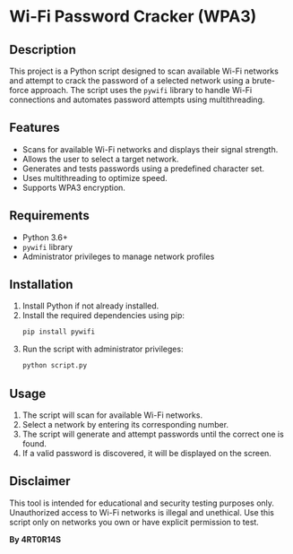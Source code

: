 # Wi-Fi Password Cracker (WPA3)

## Description
This project is a Python script designed to scan available Wi-Fi networks and attempt to crack the password of a selected network using a brute-force approach. The script uses the `pywifi` library to handle Wi-Fi connections and automates password attempts using multithreading.

## Features
- Scans for available Wi-Fi networks and displays their signal strength.
- Allows the user to select a target network.
- Generates and tests passwords using a predefined character set.
- Uses multithreading to optimize speed.
- Supports WPA3 encryption.

## Requirements
- Python 3.6+
- `pywifi` library
- Administrator privileges to manage network profiles

## Installation
1. Install Python if not already installed.
2. Install the required dependencies using pip:
   ```sh
   pip install pywifi
   ```
3. Run the script with administrator privileges:
   ```sh
   python script.py
   ```

## Usage
1. The script will scan for available Wi-Fi networks.
2. Select a network by entering its corresponding number.
3. The script will generate and attempt passwords until the correct one is found.
4. If a valid password is discovered, it will be displayed on the screen.

## Disclaimer
This tool is intended for educational and security testing purposes only. Unauthorized access to Wi-Fi networks is illegal and unethical. Use this script only on networks you own or have explicit permission to test.

**By 4RT0R14S**

